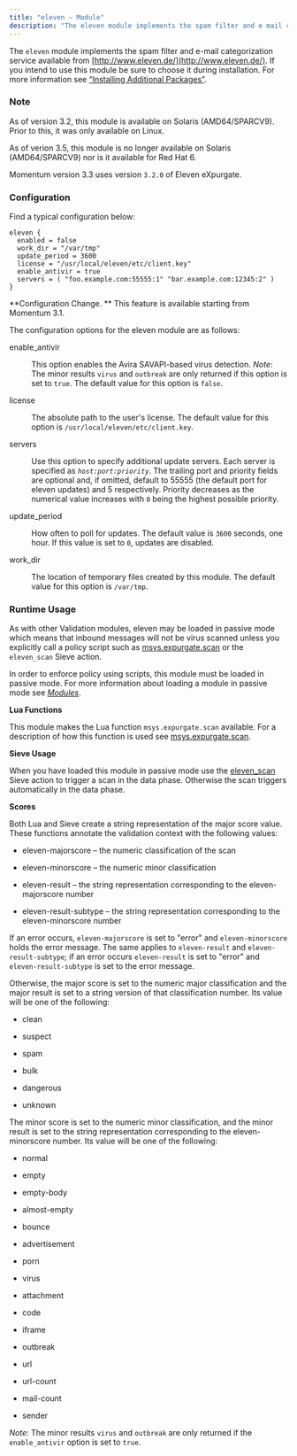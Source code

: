 ```yaml
---
title: "eleven – Module"
description: "The eleven module implements the spam filter and e mail categorization service available from http www eleven de If you intend to use this module be sure to choose it during installation For more information see Section 1 9 Installing Additional Packages As of version 3 2 this module is..."
---
```


<a name="idp19862528"></a> 

The `eleven` module implements the spam filter and e-mail categorization service available from [http://www.eleven.de/](http://www.eleven.de/). If you intend to use this module be sure to choose it during installation. For more information see [“Installing Additional Packages”](/momentum/3/3-reference/install-additional-packages).

### Note

As of version 3.2, this module is available on Solaris (AMD64/SPARCV9). Prior to this, it was only available on Linux.

As of verion 3.5, this module is no longer available on Solaris (AMD64/SPARCV9) nor is it available for Red Hat 6.

Momentum version 3.3 uses version `3.2.0` of Eleven eXpurgate.

### <a name="modules.eleven.configuration"></a> Configuration

Find a typical configuration below:

<a name="example.eleven3"></a> 


```
eleven {
  enabled = false
  work_dir = "/var/tmp"
  update_period = 3600
  license = "/usr/local/eleven/etc/client.key"
  enable_antivir = true
  servers = ( "foo.example.com:55555:1" "bar.example.com:12345:2" )
}
```

**Configuration Change. ** This feature is available starting from Momentum 3.1.

The configuration options for the eleven module are as follows:

<dl class="variablelist">

<dt>enable_antivir</dt>

<dd>

This option enables the Avira SAVAPI-based virus detection. *Note*: The minor results `virus` and `outbreak` are only returned if this option is set to `true`. The default value for this option is `false`.

</dd>

<dt>license</dt>

<dd>

The absolute path to the user's license. The default value for this option is `/usr/local/eleven/etc/client.key`.

</dd>

<dt>servers</dt>

<dd>

Use this option to specify additional update servers. Each server is specified as *`host:port:priority`*. The trailing port and priority fields are optional and, if omitted, default to 55555 (the default port for eleven updates) and 5 respectively. Priority decreases as the numerical value increases with `0` being the highest possible priority.

</dd>

<dt>update_period</dt>

<dd>

How often to poll for updates. The default value is `3600` seconds, one hour. If this value is set to `0`, updates are disabled.

</dd>

<dt>work_dir</dt>

<dd>

The location of temporary files created by this module. The default value for this option is `/var/tmp`.

</dd>

</dl>

### <a name="modules.eleven.runtime"></a> Runtime Usage

As with other Validation modules, eleven may be loaded in passive mode which means that inbound messages will not be virus scanned unless you explicitly call a policy script such as [msys.expurgate.scan](/momentum/3/3-reference/3-reference-lua-ref-msys-expurgate-scan) or the `eleven_scan` Sieve action.

In order to enforce policy using scripts, this module must be loaded in passive mode. For more information about loading a module in passive mode see [*Modules*](/momentum/3/3-reference/modules-overview).

**<a name="idp19895616"></a> Lua Functions**

This module makes the Lua function `msys.expurgate.scan` available. For a description of how this function is used see [msys.expurgate.scan](/momentum/3/3-reference/3-reference-lua-ref-msys-expurgate-scan).

**<a name="modules.eleven.sieve"></a> Sieve Usage**

When you have loaded this module in passive mode use the [eleven_scan](/momentum/3/3-reference/sieve-ref-eleven-scan) Sieve action to trigger a scan in the data phase. Otherwise the scan triggers automatically in the data phase.

**<a name="modules.eleven.scores"></a> Scores**

Both Lua and Sieve create a string representation of the major score value. These functions annotate the validation context with the following values:

*   eleven-majorscore – the numeric classification of the scan

*   eleven-minorscore – the numeric minor classification

*   eleven-result – the string representation corresponding to the eleven-majorscore number

*   eleven-result-subtype – the string representation corresponding to the eleven-minorscore number

If an error occurs, `eleven-majorscore` is set to "error" and `eleven-minorscore` holds the error message. The same applies to `eleven-result` and `eleven-result-subtype`; if an error occurs `eleven-result` is set to "error" and `eleven-result-subtype` is set to the error message.

Otherwise, the major score is set to the numeric major classification and the major result is set to a string version of that classification number. Its value will be one of the following:

*   clean

*   suspect

*   spam

*   bulk

*   dangerous

*   unknown

The minor score is set to the numeric minor classification, and the minor result is set to the string representation corresponding to the eleven-minorscore number. Its value will be one of the following:

*   normal

*   empty

*   empty-body

*   almost-empty

*   bounce

*   advertisement

*   porn

*   virus

*   attachment

*   code

*   iframe

*   outbreak

*   url

*   url-count

*   mail-count

*   sender

*Note*: The minor results `virus` and `outbreak` are only returned if the `enable_antivir` option is set to `true`.